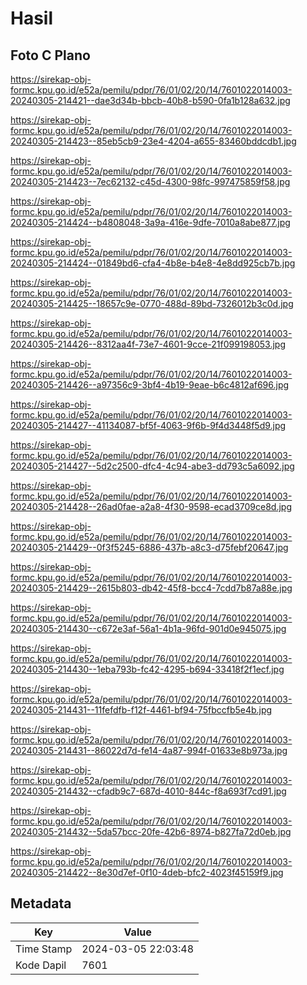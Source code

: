 # Hasil

## Foto C Plano

https://sirekap-obj-formc.kpu.go.id/e52a/pemilu/pdpr/76/01/02/20/14/7601022014003-20240305-214421--dae3d34b-bbcb-40b8-b590-0fa1b128a632.jpg

https://sirekap-obj-formc.kpu.go.id/e52a/pemilu/pdpr/76/01/02/20/14/7601022014003-20240305-214423--85eb5cb9-23e4-4204-a655-83460bddcdb1.jpg

https://sirekap-obj-formc.kpu.go.id/e52a/pemilu/pdpr/76/01/02/20/14/7601022014003-20240305-214423--7ec62132-c45d-4300-98fc-997475859f58.jpg

https://sirekap-obj-formc.kpu.go.id/e52a/pemilu/pdpr/76/01/02/20/14/7601022014003-20240305-214424--b4808048-3a9a-416e-9dfe-7010a8abe877.jpg

https://sirekap-obj-formc.kpu.go.id/e52a/pemilu/pdpr/76/01/02/20/14/7601022014003-20240305-214424--01849bd6-cfa4-4b8e-b4e8-4e8dd925cb7b.jpg

https://sirekap-obj-formc.kpu.go.id/e52a/pemilu/pdpr/76/01/02/20/14/7601022014003-20240305-214425--18657c9e-0770-488d-89bd-7326012b3c0d.jpg

https://sirekap-obj-formc.kpu.go.id/e52a/pemilu/pdpr/76/01/02/20/14/7601022014003-20240305-214426--8312aa4f-73e7-4601-9cce-21f099198053.jpg

https://sirekap-obj-formc.kpu.go.id/e52a/pemilu/pdpr/76/01/02/20/14/7601022014003-20240305-214426--a97356c9-3bf4-4b19-9eae-b6c4812af696.jpg

https://sirekap-obj-formc.kpu.go.id/e52a/pemilu/pdpr/76/01/02/20/14/7601022014003-20240305-214427--41134087-bf5f-4063-9f6b-9f4d3448f5d9.jpg

https://sirekap-obj-formc.kpu.go.id/e52a/pemilu/pdpr/76/01/02/20/14/7601022014003-20240305-214427--5d2c2500-dfc4-4c94-abe3-dd793c5a6092.jpg

https://sirekap-obj-formc.kpu.go.id/e52a/pemilu/pdpr/76/01/02/20/14/7601022014003-20240305-214428--26ad0fae-a2a8-4f30-9598-ecad3709ce8d.jpg

https://sirekap-obj-formc.kpu.go.id/e52a/pemilu/pdpr/76/01/02/20/14/7601022014003-20240305-214429--0f3f5245-6886-437b-a8c3-d75febf20647.jpg

https://sirekap-obj-formc.kpu.go.id/e52a/pemilu/pdpr/76/01/02/20/14/7601022014003-20240305-214429--2615b803-db42-45f8-bcc4-7cdd7b87a88e.jpg

https://sirekap-obj-formc.kpu.go.id/e52a/pemilu/pdpr/76/01/02/20/14/7601022014003-20240305-214430--c672e3af-56a1-4b1a-96fd-901d0e945075.jpg

https://sirekap-obj-formc.kpu.go.id/e52a/pemilu/pdpr/76/01/02/20/14/7601022014003-20240305-214430--1eba793b-fc42-4295-b694-33418f2f1ecf.jpg

https://sirekap-obj-formc.kpu.go.id/e52a/pemilu/pdpr/76/01/02/20/14/7601022014003-20240305-214431--11fefdfb-f12f-4461-bf94-75fbccfb5e4b.jpg

https://sirekap-obj-formc.kpu.go.id/e52a/pemilu/pdpr/76/01/02/20/14/7601022014003-20240305-214431--86022d7d-fe14-4a87-994f-01633e8b973a.jpg

https://sirekap-obj-formc.kpu.go.id/e52a/pemilu/pdpr/76/01/02/20/14/7601022014003-20240305-214432--cfadb9c7-687d-4010-844c-f8a693f7cd91.jpg

https://sirekap-obj-formc.kpu.go.id/e52a/pemilu/pdpr/76/01/02/20/14/7601022014003-20240305-214432--5da57bcc-20fe-42b6-8974-b827fa72d0eb.jpg

https://sirekap-obj-formc.kpu.go.id/e52a/pemilu/pdpr/76/01/02/20/14/7601022014003-20240305-214422--8e30d7ef-0f10-4deb-bfc2-4023f45159f9.jpg


## Metadata

| Key        | Value               |
| ---------- | ------------------- |
| Time Stamp | 2024-03-05 22:03:48 |
| Kode Dapil | 7601                |



